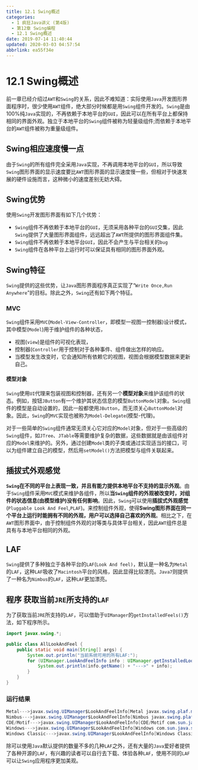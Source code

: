 ```yaml
---
title: 12.1 Swing概述
categories: 
  - 1 疯狂Java讲义 (第4版)
  - 第12章 Swing编程
  - 12.1 Swing概述
date: 2019-07-14 11:40:44
updated: 2020-03-03 04:57:54
abbrlink: ea55f34e
---
```

# 12.1 Swing概述
前一章已经介绍过`AWT`和`Swing`的关系，因此不难知道：实际使用`Java`开发图形界面程序时，很少使用`AWT`组件，绝大部分时候都是用`Swing`组件开发的。`Swing`是由100%纯`Java`实现的，不再依赖于本地平台的`GUI`，因此可以在所有平台上都保持相同的界面外观。独立于本地平台的`Swing`组件被称为轻量级组件;而依赖于本地平台的`AWT`组件被称为重量级组件。

## Swing相应速度慢一点
由于`Swing`的所有组件完全采用`Java`实现，不再调用本地平台的`GUI`，所以导致`Swing`图形界面的显示速度要比`AWT`图形界面的显示速度慢一些，但相对于快速发展的硬件设施而言，这种微小的速度差别无妨大碍。

## Swing优势
使用`Swing`开发图形界面有如下几个优势：
- `Swing`组件不再依赖于本地平台的`GUI`，无须采用各种平台的`GUI`交集，因此`Swing`提供了大量图形界面组件，远远超出了`AWT`所提供的图形界面组件集。
- `Swing`组件不再依赖于本地平台`GUI`，因此不会产生与平台相关的`bug`
- `Swing`组件在各种平台上运行时可以保证具有相同的图形界面外观。

## Swing特征
`Swing`提供的这些优势，让`Java`图形界面程序真正实现了“`Write Once,Run Anywhere`”的目标。除此之外，`Swing`还有如下两个特征。

### MVC
`Swing`组件采用`MVC`(`Model-View-Controller`，即模型一视图一控制器)设计模式，其中模型(`Model`)用于维护组件的各种状态，
- 视图(`view`)是组件的可视化表现，
- 控制器(`Controller`用于控制对于各种事件、组件做出怎样的响应。
- 当模型发生改变时，它会通知所有依赖它的视图，视图会根据模型数据来更新自己。

#### 模型对象
`Swing`使用`UI`代理来包装视图和控制器，还有另一个**模型对象**来维护该组件的状态。例如，按钮`JButton`有一个维护其状态信息的模型`ButtonModel`对象。`Swing`组件的模型是自动设置的，因此一般都使用`JButton`，而无须关心`ButtonModel`对象。因此，`Swing`的`MVC`实现也被称为`Model-Delegate`(模型-代理)。

对于一些简单的`Swing`组件通常无须关心它对应的`Model`对象，但对于一些高级的`Swing`组件，如`JTree`、`JTable`等需要维护复杂的数据，这些数据就是由该组件对应的`Model`来维护的。另外，通过创建`Model`类的子类或通过实现适当的接口，可以为组件建立自己的模型，然后用`setModel()`方法把模型与组件关联起来。

## 插拔式外观感觉
**`Swing`在不同的平台上表现一致，并且有能力提供本地平台不支持的显示外观**。由于`Swing`组件采用`MVC`模式来维护各组件，所以**当`Swing`组件的外观被改变时，对组件的状态信息(由模型维护)没有任何影响**。因此，`Swing`可以使用**插拔式外观感觉**(`Pluggable Look And Feel`,`PLAF`)。来控制组件外观，使得**Swing图形界面在同一个平台上运行时能拥有不同的外观，用户可以选择自己喜欢的外观**。相比之下，在`AWT`图形界面中，由于控制组件外观的对等类与具体平台相关，因此`AWT`组件总是具有与本地平台相同的外观。

## LAF
`Swing`提供了多种独立于各种平台的`LAF`(`Look And feel)`，默认是一种名为`Metal`的`LAF`，这种`LAF`吸收了`Macintosh`平台的风格，因此显得比较漂亮。`Java7`则提供了一种名为`Nimbus`的`LAF`，这种`LAF`更加漂亮。

## 程序 获取当前`JRE`所支持的`LAF`
为了获取当前`JRE`所支持的`LAF`，可以借助于`UIManager`的`getInstalledFeels()`方法，如下程序所示。

```java
import javax.swing.*;

public class AllLookAndFeel {
    public static void main(String[] args) {
        System.out.println("当前系统可用的所有LAF:");
        for (UIManager.LookAndFeelInfo info : UIManager.getInstalledLookAndFeels()) {
            System.out.println(info.getName() + "--->" + info);
        }
    }
}
```
### 运行结果
```java
Metal--->javax.swing.UIManager$LookAndFeelInfo[Metal javax.swing.plaf.metal.MetalLookAndFeel]
Nimbus--->javax.swing.UIManager$LookAndFeelInfo[Nimbus javax.swing.plaf.nimbus.NimbusLookAndFeel]
CDE/Motif--->javax.swing.UIManager$LookAndFeelInfo[CDE/Motif com.sun.java.swing.plaf.motif.MotifLookAndFeel]
Windows--->javax.swing.UIManager$LookAndFeelInfo[Windows com.sun.java.swing.plaf.windows.WindowsLookAndFeel]
Windows Classic--->javax.swing.UIManager$LookAndFeelInfo[Windows Classic com.sun.java.swing.plaf.windows.WindowsClassicLookAndFeel] 
```
除可以使用`Java`默认提供的数量不多的几种`LAF`之外，还有大量的`Java`爱好者提供了各种开源的`LAF`，有兴趣的读者可以自行去下载、体验各种`LAF`，使用不同的`LAF`可以让`Swing`应用程序更加美观。
